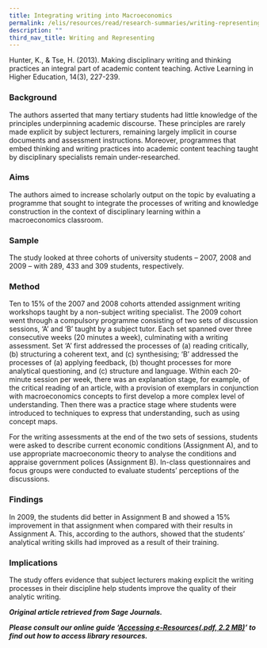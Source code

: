 ```yaml
---
title: Integrating writing into Macroeconomics
permalink: /elis/resources/read/research-summaries/writing-representing/integrating-writing-into-macroeconomics/
description: ""
third_nav_title: Writing and Representing
---
```

Hunter, K., & Tse, H. (2013). Making disciplinary writing and thinking practices an integral part of academic content teaching. Active Learning in Higher Education, 14(3), 227-239.

### Background

The authors asserted that many tertiary students had little knowledge of the principles underpinning academic discourse. These principles are rarely made explicit by subject lecturers, remaining largely implicit in course documents and assessment instructions. Moreover, programmes that embed thinking and writing practices into academic content teaching taught by disciplinary specialists remain under-researched.  
  
### Aims

The authors aimed to increase scholarly output on the topic by evaluating a programme that sought to integrate the processes of writing and knowledge construction in the context of disciplinary learning within a macroeconomics classroom.  
  
### Sample

The study looked at three cohorts of university students – 2007, 2008 and 2009 – with 289, 433 and 309 students, respectively.  
  
### Method

Ten to 15% of the 2007 and 2008 cohorts attended assignment writing workshops taught by a non-subject writing specialist. The 2009 cohort went through a compulsory programme consisting of two sets of discussion sessions, ‘A’ and ‘B’ taught by a subject tutor. Each set spanned over three consecutive weeks (20 minutes a week), culminating with a writing assessment. Set ‘A’ first addressed the processes of (a) reading critically, (b) structuring a coherent text, and (c) synthesising; ‘B’ addressed the processes of (a) applying feedback, (b) thought processes for more analytical questioning, and (c) structure and language. Within each 20-minute session per week, there was an explanation stage, for example, of the critical reading of an article, with a provision of exemplars in conjunction with macroeconomics concepts to first develop a more complex level of understanding. Then there was a practice stage where students were introduced to techniques to express that understanding, such as using concept maps.  
  
For the writing assessments at the end of the two sets of sessions, students were asked to describe current economic conditions (Assignment A), and to use appropriate macroeconomic theory to analyse the conditions and appraise government polices (Assignment B). In-class questionnaires and focus groups were conducted to evaluate students’ perceptions of the discussions.  
  
### Findings

In 2009, the students did better in Assignment B and showed a 15% improvement in that assignment when compared with their results in Assignment A. This, according to the authors, showed that the students’ analytical writing skills had improved as a result of their training.  
  
### Implications

The study offers evidence that subject lecturers making explicit the writing processes in their discipline help students improve the quality of their analytic writing.  
  
_**Original article retrieved from Sage Journals.**_  

**_Please consult our online guide ‘[Accessing e-Resources(.pdf, 2.2 MB)](https://academyofsingaporeteachers-moe-edu-sg-admin.cwp.sg/elis/resources/read/research-summaries/writing-and-representing/18e45074-6b1b-4ac7-811f-1a8da16c4f81 "Accessing e-Resources")’ to find out how to access library resources._**
